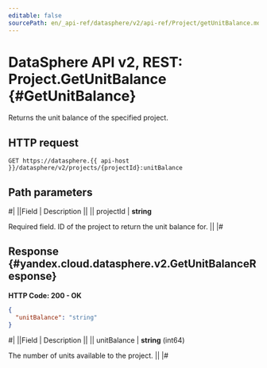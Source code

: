 ```yaml
---
editable: false
sourcePath: en/_api-ref/datasphere/v2/api-ref/Project/getUnitBalance.md
---
```


# DataSphere API v2, REST: Project.GetUnitBalance {#GetUnitBalance}

Returns the unit balance of the specified project.

## HTTP request

```
GET https://datasphere.{{ api-host }}/datasphere/v2/projects/{projectId}:unitBalance
```

## Path parameters

#|
||Field | Description ||
|| projectId | **string**

Required field. ID of the project to return the unit balance for. ||
|#

## Response {#yandex.cloud.datasphere.v2.GetUnitBalanceResponse}

**HTTP Code: 200 - OK**

```json
{
  "unitBalance": "string"
}
```

#|
||Field | Description ||
|| unitBalance | **string** (int64)

The number of units available to the project. ||
|#